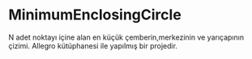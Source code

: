 # MinimumEnclosingCircle
N adet noktayı içine alan en küçük çemberin,merkezinin ve yarıçapının çizimi.
Allegro kütüphanesi ile yapılmış bir projedir.
